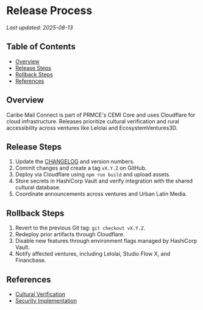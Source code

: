 # Release Process
_Last updated: 2025-08-13_

## Table of Contents
- [Overview](#overview)
- [Release Steps](#release-steps)
- [Rollback Steps](#rollback-steps)
- [References](#references)

## Overview
Caribe Mail Connect is part of PRMCE's CEMI Core and uses Cloudflare for cloud infrastructure. Releases prioritize cultural verification and rural accessibility across ventures like Lelolai and EcosystemVentures3D.

## Release Steps
1. Update the [CHANGELOG](../../CHANGELOG.md) and version numbers.
2. Commit changes and create a tag `vX.Y.Z` on GitHub.
3. Deploy via Cloudflare using `npm run build` and upload assets.
4. Store secrets in HashiCorp Vault and verify integration with the shared cultural database.
5. Coordinate announcements across ventures and Urban Latin Media.

## Rollback Steps
1. Revert to the previous Git tag: `git checkout vX.Y.Z`.
2. Redeploy prior artifacts through Cloudflare.
3. Disable new features through environment flags managed by HashiCorp Vault.
4. Notify affected ventures, including Lelolai, Studio Flow X, and Financbase.

## References
- [Cultural Verification](../cultural/cultural-verification-implementation.md)
- [Security Implementation](../security/security-implementation.md)
